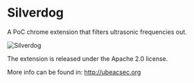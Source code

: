 # Silverdog
A PoC chrome extension that filters ultrasonic frequencies out.

![Silverdog](mavroud.is/images/outstored/dog.png)



The extension is released under the Apache 2.0 license. 

More info can be found in: http://ubeacsec.org


